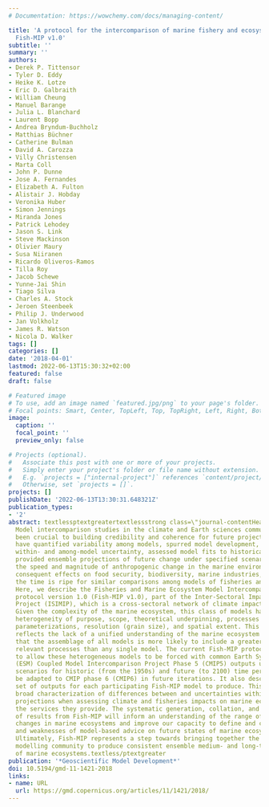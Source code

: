 ```yaml
---
# Documentation: https://wowchemy.com/docs/managing-content/

title: 'A protocol for the intercomparison of marine fishery and ecosystem models:
  Fish-MIP v1.0'
subtitle: ''
summary: ''
authors:
- Derek P. Tittensor
- Tyler D. Eddy
- Heike K. Lotze
- Eric D. Galbraith
- William Cheung
- Manuel Barange
- Julia L. Blanchard
- Laurent Bopp
- Andrea Bryndum-Buchholz
- Matthias Büchner
- Catherine Bulman
- David A. Carozza
- Villy Christensen
- Marta Coll
- John P. Dunne
- Jose A. Fernandes
- Elizabeth A. Fulton
- Alistair J. Hobday
- Veronika Huber
- Simon Jennings
- Miranda Jones
- Patrick Lehodey
- Jason S. Link
- Steve Mackinson
- Olivier Maury
- Susa Niiranen
- Ricardo Oliveros-Ramos
- Tilla Roy
- Jacob Schewe
- Yunne-Jai Shin
- Tiago Silva
- Charles A. Stock
- Jeroen Steenbeek
- Philip J. Underwood
- Jan Volkholz
- James R. Watson
- Nicola D. Walker
tags: []
categories: []
date: '2018-04-01'
lastmod: 2022-06-13T15:30:32+02:00
featured: false
draft: false

# Featured image
# To use, add an image named `featured.jpg/png` to your page's folder.
# Focal points: Smart, Center, TopLeft, Top, TopRight, Left, Right, BottomLeft, Bottom, BottomRight.
image:
  caption: ''
  focal_point: ''
  preview_only: false

# Projects (optional).
#   Associate this post with one or more of your projects.
#   Simply enter your project's folder or file name without extension.
#   E.g. `projects = ["internal-project"]` references `content/project/deep-learning/index.md`.
#   Otherwise, set `projects = []`.
projects: []
publishDate: '2022-06-13T13:30:31.648321Z'
publication_types:
- '2'
abstract: textlessptextgreatertextlessstrong class=\"journal-contentHeaderColor\"textgreaterAbstract.textless/strongtextgreater
  Model intercomparison studies in the climate and Earth sciences communities have
  been crucial to building credibility and coherence for future projections. They
  have quantified variability among models, spurred model development, contrasted
  within- and among-model uncertainty, assessed model fits to historical data, and
  provided ensemble projections of future change under specified scenarios. Given
  the speed and magnitude of anthropogenic change in the marine environment and the
  consequent effects on food security, biodiversity, marine industries, and society,
  the time is ripe for similar comparisons among models of fisheries and marine ecosystems.
  Here, we describe the Fisheries and Marine Ecosystem Model Intercomparison Project
  protocol version 1.0 (Fish-MIP v1.0), part of the Inter-Sectoral Impact Model Intercomparison
  Project (ISIMIP), which is a cross-sectoral network of climate impact modellers.
  Given the complexity of the marine ecosystem, this class of models has substantial
  heterogeneity of purpose, scope, theoretical underpinning, processes considered,
  parameterizations, resolution (grain size), and spatial extent. This heterogeneity
  reflects the lack of a unified understanding of the marine ecosystem and implies
  that the assemblage of all models is more likely to include a greater number of
  relevant processes than any single model. The current Fish-MIP protocol is designed
  to allow these heterogeneous models to be forced with common Earth System Model
  (ESM) Coupled Model Intercomparison Project Phase 5 (CMIP5) outputs under prescribed
  scenarios for historic (from the 1950s) and future (to 2100) time periods; it will
  be adapted to CMIP phase 6 (CMIP6) in future iterations. It also describes a standardized
  set of outputs for each participating Fish-MIP model to produce. This enables the
  broad characterization of differences between and uncertainties within models and
  projections when assessing climate and fisheries impacts on marine ecosystems and
  the services they provide. The systematic generation, collation, and comparison
  of results from Fish-MIP will inform an understanding of the range of plausible
  changes in marine ecosystems and improve our capacity to define and convey the strengths
  and weaknesses of model-based advice on future states of marine ecosystems and fisheries.
  Ultimately, Fish-MIP represents a step towards bringing together the marine ecosystem
  modelling community to produce consistent ensemble medium- and long-term projections
  of marine ecosystems.textless/ptextgreater
publication: '*Geoscientific Model Development*'
doi: 10.5194/gmd-11-1421-2018
links:
- name: URL
  url: https://gmd.copernicus.org/articles/11/1421/2018/
---
```

